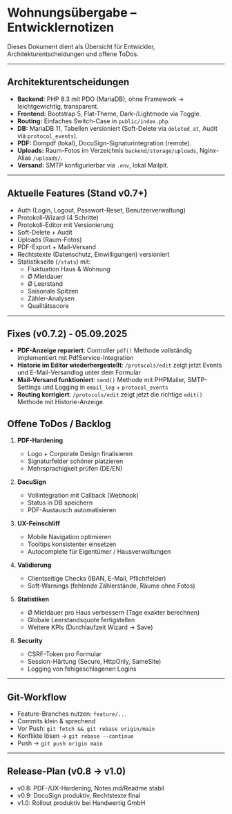 # Wohnungsübergabe – Entwicklernotizen

Dieses Dokument dient als Übersicht für Entwickler, Architekturentscheidungen und offene ToDos.

---

## Architekturentscheidungen

- **Backend:** PHP 8.3 mit PDO (MariaDB), ohne Framework → leichtgewichtig, transparent.
- **Frontend:** Bootstrap 5, Flat-Theme, Dark-/Lightmode via Toggle.
- **Routing:** Einfaches Switch-Case in `public/index.php`.
- **DB:** MariaDB 11, Tabellen versioniert (Soft-Delete via `deleted_at`, Audit via `protocol_events`).
- **PDF:** Dompdf (lokal), DocuSign-Signaturintegration (remote).
- **Uploads:** Raum-Fotos im Verzeichnis `backend/storage/uploads`, Nginx-Alias `/uploads/`.
- **Versand:** SMTP konfigurierbar via `.env`, lokal Mailpit.

---

## Aktuelle Features (Stand v0.7+)

- Auth (Login, Logout, Passwort-Reset, Benutzerverwaltung)
- Protokoll-Wizard (4 Schritte)
- Protokoll-Editor mit Versionierung
- Soft-Delete + Audit
- Uploads (Raum-Fotos)
- PDF-Export + Mail-Versand
- Rechtstexte (Datenschutz, Einwilligungen) versioniert
- Statistikseite (`/stats`) mit:
  - Fluktuation Haus & Wohnung
  - Ø Mietdauer
  - Ø Leerstand
  - Saisonale Spitzen
  - Zähler-Analysen
  - Qualitätsscore

---

## Fixes (v0.7.2) - 05.09.2025

- **PDF-Anzeige repariert**: Controller `pdf()` Methode vollständig implementiert mit PdfService-Integration
- **Historie im Editor wiederhergestellt**: `/protocols/edit` zeigt jetzt Events und E-Mail-Versandlog unter dem Formular
- **Mail-Versand funktioniert**: `send()` Methode mit PHPMailer, SMTP-Settings und Logging in `email_log` + `protocol_events`
- **Routing korrigiert**: `/protocols/edit` zeigt jetzt die richtige `edit()` Methode mit Historie-Anzeige

## Offene ToDos / Backlog

1. **PDF-Hardening**
   - Logo + Corporate Design finalisieren
   - Signaturfelder schöner platzieren
   - Mehrsprachigkeit prüfen (DE/EN)

2. **DocuSign**
   - Vollintegration mit Callback (Webhook)
   - Status in DB speichern
   - PDF-Austausch automatisieren

3. **UX-Feinschliff**
   - Mobile Navigation optimieren
   - Tooltips konsistenter einsetzen
   - Autocomplete für Eigentümer / Hausverwaltungen

4. **Validierung**
   - Clientseitige Checks (IBAN, E-Mail, Pflichtfelder)
   - Soft-Warnings (fehlende Zählerstände, Räume ohne Fotos)

5. **Statistiken**
   - Ø Mietdauer pro Haus verbessern (Tage exakter berechnen)
   - Globale Leerstandsquote fertigstellen
   - Weitere KPIs (Durchlaufzeit Wizard → Save)

6. **Security**
   - CSRF-Token pro Formular
   - Session-Härtung (Secure, HttpOnly, SameSite)
   - Logging von fehlgeschlagenen Logins

---

## Git-Workflow

- Feature-Branches nutzen: `feature/...`
- Commits klein & sprechend
- Vor Push: `git fetch && git rebase origin/main`
- Konflikte lösen → `git rebase --continue`
- Push → `git push origin main`

---

## Release-Plan (v0.8 → v1.0)

- v0.8: PDF-/UX-Hardening, Notes.md/Readme stabil
- v0.9: DocuSign produktiv, Rechtstexte final
- v1.0: Rollout produktiv bei Handwertig GmbH

